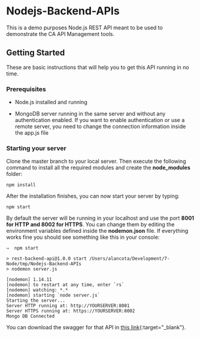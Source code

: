 # Nodejs-Backend-APIs

This is a demo purposes Node.js REST API meant to be used to demonstrate the CA API Management tools.

## Getting Started

These are basic instructions that will help you to get this API running in no time.

### Prerequisites

* Node.js installed and running

* MongoDB server running in the same server and without any authentication enabled. If you want to enable authentication or use a remote server, you need to change the connection information inside the app.js file

### Starting your server

Clone the master branch to your local server. Then execute the following command to install all the required modules and create the **node_modules** folder:

```
npm install
```

After the installation finishes, you can now start your server by typing:

```
npm start
```

By default the server will be running in your localhost and use the port **8001 for HTTP and 8002 for HTTPS**. You can change them by editing the environment variables defined inside the **nodemon.json** file. If everything works fine you should see something like this in your console:

```
⇒  npm start

> rest-backend-api@1.0.0 start /Users/alancota/Development/7-Node/tmp/Nodejs-Backend-APIs
> nodemon server.js

[nodemon] 1.14.11
[nodemon] to restart at any time, enter `rs`
[nodemon] watching: *.*
[nodemon] starting `node server.js`
Starting the server...
Server HTTP running at: http://YOURSERVER:8001
Server HTTPS running at: https://YOURSERVER:8002
Mongo DB Connected
```

You can download the swagger for that API in [this link](https://app.swaggerhub.com/apis/APIMCA/Nodejs-Backend-Demo/1.0.0){:target="_blank"}.
